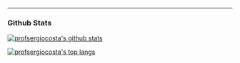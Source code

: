 

<!--
**profsergiocosta/profsergiocosta** is a ✨ _special_ ✨ repository because its `README.md` (this file) appears on your GitHub profile.

Here are some ideas to get you started:

- 🔭 I’m currently working on ...
- 🌱 I’m currently learning ...
- 👯 I’m looking to collaborate on ...
- 🤔 I’m looking for help with ...
- 💬 Ask me about ...
- 📫 How to reach me: ...
- 😄 Pronouns: ...
- ⚡ Fun fact: ...
-->


----
### Github Stats

[![profsergiocosta's github stats](https://github-readme-stats.vercel.app/api?username=profsergiocosta&include_all_commits=true&count_private=true&show_icons=true&theme=algolia)](https://github.com/anuraghazra/github-readme-stats)

[![profsergiocosta's top langs](https://github-readme-stats-eight-theta.vercel.app/api/top-langs/?username=profsergiocosta&hide=Assembly,HTML,Hack,Scilab,Jupyter%20Notebook&layout=compact&exclude_repo=cpy-ptbr,rwh-ptbr&langs_count=10&theme=algolia&&count-private=true)](https://github.com/anuraghazra/github-readme-stats)
